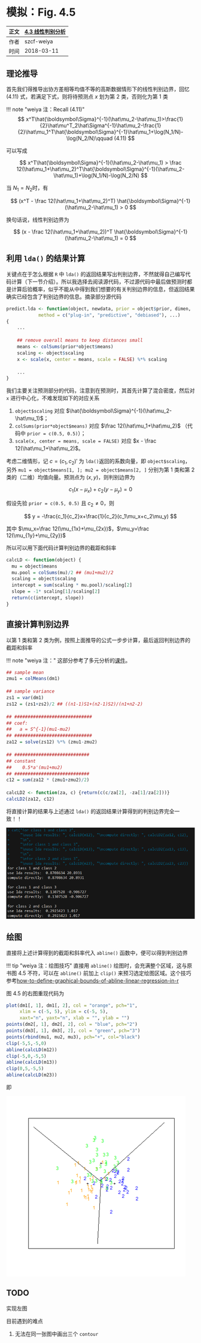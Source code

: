 # 模拟：Fig. 4.5

| 正文 | [4.3 线性判别分析](../../04-Linear-Methods-for-Classification/4.3-Linear-Discriminant-Analysis/index.html) |
| ---- | ---------------------------------------- |
| 作者   | szcf-weiya                               |
| 时间   | 2018-03-11                               |

## 理论推导

首先我们得推导出协方差相等均值不等的高斯数据情形下的线性判别边界，回忆 (4.11) 式，若满足下式，则将待预测点 $x$ 划为第 2 类，否则化为第 1 类

!!! note "weiya 注：Recall (4.11)"
    $$
    x^T\hat{\boldsymbol\Sigma}^{-1}(\hat\mu_2-\hat\mu_1)>\frac{1}{2}\hat\mu^T_2\hat\Sigma^{-1}\hat\mu_2-\frac{1}{2}\hat\mu_1^T\hat{\boldsymbol\Sigma}^{-1}\hat\mu_1+\log(N_1/N)-\log(N_2/N)\qquad (4.11)
    $$

可以写成

$$
x^T\hat{\boldsymbol\Sigma}^{-1}(\hat\mu_2-\hat\mu_1) > \frac 12(\hat\mu_1+\hat\mu_2)^T\hat{\boldsymbol\Sigma}^{-1}(\hat\mu_2-\hat\mu_1)+\log(N_1/N)-\log(N_2/N)
$$

当 $N_1=N_2$时，有

$$
(x^T - \frac 12(\hat\mu_1+\hat\mu_2)^T) \hat{\boldsymbol\Sigma}^{-1}(\hat\mu_2-\hat\mu_1) > 0
$$

换句话说，线性判别边界为

$$
(x - \frac 12(\hat\mu_1+\hat\mu_2))^T \hat{\boldsymbol\Sigma}^{-1}(\hat\mu_2-\hat\mu_1) = 0
$$

## 利用 `lda()` 的结果计算

关键点在于怎么根据 `R` 中 `lda()` 的返回结果写出判别边界，不然就得自己编写代码计算（下一节介绍）。所以我选择去阅读源代码，不过源代码中最后做预测时都是计算后验概率，似乎不能从中得到我们想要的有关判别边界的信息，但返回结果确实已经包含了判别边界的信息。摘录部分源代码

```r
predict.lda <- function(object, newdata, prior = object$prior, dimen,
			method = c("plug-in", "predictive", "debiased"), ...)
{
    ...
    
    ## remove overall means to keep distances small
    means <- colSums(prior*object$means)
    scaling <- object$scaling
    x <- scale(x, center = means, scale = FALSE) %*% scaling
    
    ...
}
```

我们主要关注预测部分的代码，注意到在预测时，其首先计算了混合密度，然后对 `x` 进行中心化，不难发现如下的对应关系


1. `object$scaling` 对应 $\hat{\boldsymbol\Sigma}^{-1}(\hat\mu_2-\hat\mu_1)$；
2. `colSums(prior*object$means)` 对应 $\frac 12(\hat\mu_1+\hat\mu_2)$ （代码中 `prior = c(0.5, 0.5)`）；
3. `scale(x, center = means, scale = FALSE)` 对应 $x - \frac 12(\hat\mu_1+\hat\mu_2)$。

考虑二维情形，记 $c = (c_1, c_2)'$ 为 `lda()`返回的系数向量，即 `object$scaling`，另外 `mu1 = object$means[1, ]; mu2 = object$means[2, ]` 分别为第 1 类和第 2 类的（二维）均值向量。预测点为 $(x, y)$，则判别边界为

$$
c_1(x-\mu_x)+c_2(y-\mu_y)=0
$$

假设先验 `prior = c(0.5, 0.5)` 且 $c_2\neq 0$，则

$$
y = -\frac{c_1}{c_2}x+\frac{1}{c_2}(c_1\mu_x+c_2\mu_y)
$$

其中 $\mu_x=\frac 12(\mu_{1x}+\mu_{2x})$，$\mu_y=\frac 12(\mu_{1y}+\mu_{2y})$

所以可以用下面代码计算判别边界的截距和斜率

```r
calcLD <- function(object) {
  mu = object$means
  mu.pool = colSums(mu)/2 ## (mu1+mu2)/2
  scaling = object$scaling
  intercept = sum(scaling * mu.pool)/scaling[2]
  slope = -1* scaling[1]/scaling[2]
  return(c(intercept, slope))
}
``` 


## 直接计算判别边界

以第 1 类和第 2 类为例，按照上面推导的公式一步步计算，最后返回判别边界的截距和斜率

!!! note "weiya 注："
    这部分参考了多元分析的[课件](../../references/module7.pdf)。

```r
## sample mean
zmu1 = colMeans(dm1)

## sample variance
zs1 = var(dm1)
zs12 = (zs1+zs2)/2 ## ((n1-1)S1+(n2-1)S2)/(n1+n2-2)

## #############################
## coef:
##   a = S^{-1}(mu1-mu2)
## #############################
za12 = solve(zs12) %*% (zmu1-zmu2)

## ############################
## constant
##    0.5*a'(mu1+mu2)
## ############################
c12 = sum(za12 * (zmu1+zmu2)/2)

calcLD2 <- function(za, c) {return(c(c/za[2], -za[1]/za[2]))}
calcLD2(za12, c12)
```

将直接计算的结果与上述通过 `lda()` 的返回结果计算得到的判别边界完全一致！！

![](compare-lda-and-directly.png)

## 绘图

直接将上述计算得到的截距和斜率代入 `abline()` 函数中，便可以得到判别边界

!!! tip "weiya 注：绘图技巧"
    直接用 `abline()` 绘图时，会充满整个区域，这与原书图 4.5 不符，可以在 `abline()` 前加上 `clip()` 来预习选定绘图区域。这个技巧参考[how-to-define-graphical-bounds-of-abline-linear-regression-in-r](https://stackoverflow.com/questions/26472563/how-to-define-graphical-bounds-of-abline-linear-regression-in-r)

图 4.5 的右图重现代码为

```r
plot(dm1[, 1], dm1[, 2], col = "orange", pch="1", 
     xlim = c(-5, 5), ylim = c(-5, 5), 
     xaxt="n", yaxt="n", xlab = "", ylab = "")
points(dm2[, 1], dm2[, 2], col = "blue", pch="2")
points(dm3[, 1], dm3[, 2], col = "green", pch="3")
points(rbind(mu1, mu2, mu3), pch="+", col="black")
clip(-5,5,-5,0) 
abline(calcLD(m12))
clip(-5,0,-5,5)
abline(calcLD(m13))
clip(0,5,-5,5)
abline(calcLD(m23))
```

即

![](sim-fig-4-5-r-2.png)

## TODO

实现左图

目前遇到的难点

1. 无法在同一张图中画出三个 `contour`